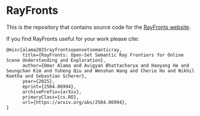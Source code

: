 # RayFronts

This is the repository that contains source code for the [RayFronts website](https://rayfronts.github.io).

If you find RayFronts useful for your work please cite:
```
@misc{alama2025rayfrontsopensetsemanticray,
      title={RayFronts: Open-Set Semantic Ray Frontiers for Online Scene Understanding and Exploration}, 
      author={Omar Alama and Avigyan Bhattacharya and Haoyang He and Seungchan Kim and Yuheng Qiu and Wenshan Wang and Cherie Ho and Nikhil Keetha and Sebastian Scherer},
      year={2025},
      eprint={2504.06994},
      archivePrefix={arXiv},
      primaryClass={cs.RO},
      url={https://arxiv.org/abs/2504.06994}, 
}
```
